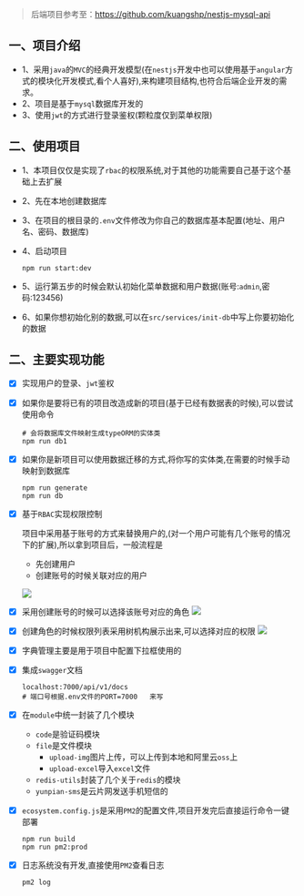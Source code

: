 > 后端项目参考至：https://github.com/kuangshp/nestjs-mysql-api

## 一、项目介绍

* 1、采用`java`的`MVC`的经典开发模型(在`nestjs`开发中也可以使用基于`angular`方式的模块化开发模式,看个人喜好),来构建项目结构,也符合后端企业开发的需求。
* 2、项目是基于`mysql`数据库开发的
* 3、使用`jwt`的方式进行登录鉴权(颗粒度仅到菜单权限)

## 二、使用项目

* 1、本项目仅仅是实现了`rbac`的权限系统,对于其他的功能需要自己基于这个基础上去扩展
* 2、先在本地创建数据库
* 3、在项目的根目录的`.env`文件修改为你自己的数据库基本配置(地址、用户名、密码、数据库)
* 4、启动项目

  ```shell
  npm run start:dev
  ```

* 5、运行第五步的时候会默认初始化菜单数据和用户数据(账号:`admin`,密码:123456)
* 6、如果你想初始化别的数据,可以在`src/services/init-db`中写上你要初始化的数据

## 二、主要实现功能

- [x] 实现用户的登录、`jwt`鉴权

- [x] 如果你是要将已有的项目改造成新的项目(基于已经有数据表的时候),可以尝试使用命令
  ```shell
  # 会将数据库文件映射生成typeORM的实体类
  npm run db1
  ```

- [x] 如果你是新项目可以使用数据迁移的方式,将你写的实体类,在需要的时候手动映射到数据库

  ```shell
  npm run generate
  npm run db
  ```

- [x] 基于`RBAC`实现权限控制

  项目中采用基于账号的方式来替换用户的,(对一个用户可能有几个账号的情况下的扩展),所以拿到项目后，一般流程是
  * 先创建用户
  * 创建账号的时候关联对应的用户

  ![](https://shuiping.oss-cn-shenzhen.aliyuncs.com/nest-mysql-api/access.png)

- [x] 采用创建账号的时候可以选择该账号对应的角色
  ![](https://shuiping.oss-cn-shenzhen.aliyuncs.com/nest-mysql-api/account.png)

- [x] 创建角色的时候权限列表采用树机构展示出来,可以选择对应的权限
  ![](https://shuiping.oss-cn-shenzhen.aliyuncs.com/nest-mysql-api/role.png)

- [x] 字典管理主要是用于项目中配置下拉框使用的

- [x] 集成`swagger`文档

  ```shell
  localhost:7000/api/v1/docs
  # 端口号根据.env文件的PORT=7000	来写
  ```

- [x] 在`module`中统一封装了几个模块
  * `code`是验证码模块
  * `file`是文件模块
    * `upload-img`图片上传，可以上传到本地和阿里云`oss`上
    * `upload-excel`导入`excel`文件
  * `redis-utils`封装了几个关于`redis`的模块
  * `yunpian-sms`是云片网发送手机短信的

- [x] `ecosystem.config.js`是采用`PM2`的配置文件,项目开发完后直接运行命令一键部署

  ```shell
  npm run build
  npm run pm2:prod
  ```

- [x] 日志系统没有开发,直接使用`PM2`查看日志

  ```shell
  pm2 log
  ```
